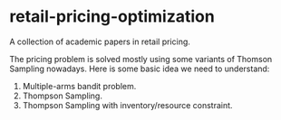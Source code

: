 # retail-pricing-optimization
A collection of academic papers in retail pricing.

The pricing problem is solved mostly using some variants of Thomson Sampling
nowadays.
Here is some basic idea we need to understand:

1. Multiple-arms bandit problem.
2. Thompson Sampling. 
3. Thompson Sampling with inventory/resource constraint. 
